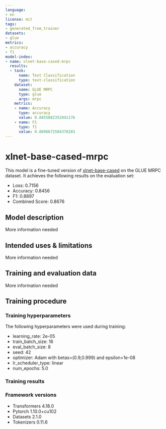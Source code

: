 ```yaml
---
language:
- en
license: mit
tags:
- generated_from_trainer
datasets:
- glue
metrics:
- accuracy
- f1
model-index:
- name: xlnet-base-cased-mrpc
  results:
  - task:
      name: Text Classification
      type: text-classification
    dataset:
      name: GLUE MRPC
      type: glue
      args: mrpc
    metrics:
    - name: Accuracy
      type: accuracy
      value: 0.8455882352941176
    - name: F1
      type: f1
      value: 0.8896672504378283
---
```


<!-- This model card has been generated automatically according to the information the Trainer had access to. You
should probably proofread and complete it, then remove this comment. -->

# xlnet-base-cased-mrpc

This model is a fine-tuned version of [xlnet-base-cased](https://huggingface.co/xlnet-base-cased) on the GLUE MRPC dataset.
It achieves the following results on the evaluation set:
- Loss: 0.7156
- Accuracy: 0.8456
- F1: 0.8897
- Combined Score: 0.8676

## Model description

More information needed

## Intended uses & limitations

More information needed

## Training and evaluation data

More information needed

## Training procedure

### Training hyperparameters

The following hyperparameters were used during training:
- learning_rate: 2e-05
- train_batch_size: 16
- eval_batch_size: 8
- seed: 42
- optimizer: Adam with betas=(0.9,0.999) and epsilon=1e-08
- lr_scheduler_type: linear
- num_epochs: 5.0

### Training results



### Framework versions

- Transformers 4.18.0
- Pytorch 1.10.0+cu102
- Datasets 2.1.0
- Tokenizers 0.11.6
